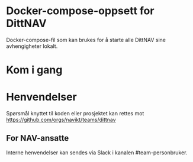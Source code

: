 # Docker-compose-oppsett for DittNAV
Docker-compose-fil som kan brukes for å starte alle DittNAV sine avhengigheter lokalt.

# Kom i gang

# Henvendelser

Spørsmål knyttet til koden eller prosjektet kan rettes mot https://github.com/orgs/navikt/teams/dittnav

## For NAV-ansatte

Interne henvendelser kan sendes via Slack i kanalen #team-personbruker.
